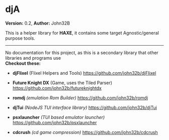 # djA 

**Version:** 0.2, **Author:** John32B

This is a helper library for **HAXE**, it contains some target Agnostic/general purpose tools.

---

No documentation for this project, as this is a secondary library that other libraries and programs use  
**Checkout these:**  

- **djFlixel** (Flixel Helpers and Tools) https://github.com/john32b/djFlixel
- **Future Knight DX** (Game, uses the Tiled Parser) https://github.com/john32b/futureknightdx

- **romdj** *(emulation Rom Builder)* https://github.com/john32b/romdj
- **djTui** *(NodeJS TUI interface library)* https://github.com/john32b/djTui
- **psxlauncher** *(TUI based emulator launcher)* https://github.com/john32b/psxlauncher
- **cdcrush** *(cd game compression)* https://github.com/john32b/cdcrush
